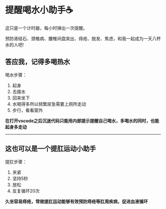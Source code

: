 # 提醒喝水小助手☕

这只是一个计时器，每小时弹出一次提醒。

预防肾结石、颈椎病、腰椎间盘突出、痔疮、脱发、焦虑，和我一起成为一天八杯水的人吧!

## 答应我，记得多喝热水

喝水步骤：

1. 起身
2. 去接水
3. 回来坐下
4. 水喝得多所以频繁尿急需要上厕所走动
5. 步行，看看窗外

**在打开vscode之后沉迷代码只能用内部提示提醒自己喝水，多喝水的同时，也能起身多走动**

****
## 这也可以是一个提肛运动小助手

提肛步骤：

1. 夹紧
2. 坚持5秒
3. 放松
4. 反复循环20次

**久坐容易痔疮，常做提肛运动能够有效预防痔疮等肛周疾病，促进血液循环**
